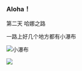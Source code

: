 ### Aloha！

第二天 哈娜之路

一路上好几个地方都有小瀑布

![小瀑布](https://lh3.googleusercontent.com/6N9t5w78mwSkRf5UKmz-bPfzrHBhFGNPsm-WgqRI41hGZyfee_bMJszYsG8VCAnyD6FzdQkgGs73TGcMk1gNeYhafnokb2uQb4t5rXJOTBdWBhdDcOCcRfQLAiznPSUuoPgTIdhX2kPZyN_I3k9ljIFalubD-mq63OV2RzFfRUz5gl0cqRbYMz4k7VWfXsnFm0J1ait7oG6XOMjDMo8O8TkB9TqeMnBKeW1jgOaZHphHdRayiiieF1_KKYPkwTrRjnqtyWS944JUOsBA-xgUKTveUguz2o_mNmPBXEWv7GBP9HEP-Z2-jrZucc2rAmG5P3yYL9sYl1WHe2CQBlM21ueXvt7UIK3EDymEOvexjXz_nBvEDcwYicV4tbhoorCu8xnao0mvRoN5Ov8TFG7lWTxNVQ_DZlmVC2yOM1NuDRyHegQQQvugYNn5_UPUWFkfXfjWIAf4wiBiyJHYeQhCgFDfPkP2ASZz5y0OIO2esLIWoOYCgO_YR0OqeyVNsJZUWAvY2llqlHz5uKQ3AiYbFD3Iw8Hi5zoegFUH7e_ZpjU65Aqwd-BNk-YVLXvFFTQtu8OWt4rr_zbIk5QlMegtISvta5QI32RvU_j3dsoTGZZlmNx14z-Y6-9XEXhkChSTZOka5Py1VMcts1hUz3VMr6L-uyCebwh7dc2e02mixWjyQmCNZoxFMYI=w600)

![](https://lh3.googleusercontent.com/6N9t5w78mwSkRf5UKmz-bPfzrHBhFGNPsm-WgqRI41hGZyfee_bMJszYsG8VCAnyD6FzdQkgGs73TGcMk1gNeYhafnokb2uQb4t5rXJOTBdWBhdDcOCcRfQLAiznPSUuoPgTIdhX2kPZyN_I3k9ljIFalubD-mq63OV2RzFfRUz5gl0cqRbYMz4k7VWfXsnFm0J1ait7oG6XOMjDMo8O8TkB9TqeMnBKeW1jgOaZHphHdRayiiieF1_KKYPkwTrRjnqtyWS944JUOsBA-xgUKTveUguz2o_mNmPBXEWv7GBP9HEP-Z2-jrZucc2rAmG5P3yYL9sYl1WHe2CQBlM21ueXvt7UIK3EDymEOvexjXz_nBvEDcwYicV4tbhoorCu8xnao0mvRoN5Ov8TFG7lWTxNVQ_DZlmVC2yOM1NuDRyHegQQQvugYNn5_UPUWFkfXfjWIAf4wiBiyJHYeQhCgFDfPkP2ASZz5y0OIO2esLIWoOYCgO_YR0OqeyVNsJZUWAvY2llqlHz5uKQ3AiYbFD3Iw8Hi5zoegFUH7e_ZpjU65Aqwd-BNk-YVLXvFFTQtu8OWt4rr_zbIk5QlMegtISvta5QI32RvU_j3dsoTGZZlmNx14z-Y6-9XEXhkChSTZOka5Py1VMcts1hUz3VMr6L-uyCebwh7dc2e02mixWjyQmCNZoxFMYI=w600)
